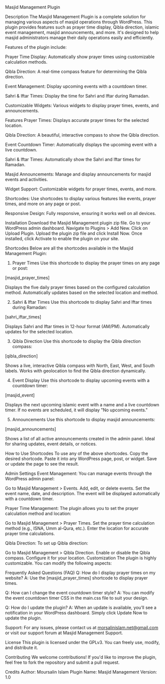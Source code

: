 Masjid Management Plugin

Description
The Masjid Management Plugin is a complete solution for managing various aspects of masjid operations through WordPress.
This plugin provides features such as prayer time display, Qibla direction, islamic event management, masjid announcements, and more. 
It's designed to help masjid administrators manage their daily operations easily and efficiently.

Features of the plugin include:

Prayer Time Display: Automatically show prayer times using customizable calculation methods.

Qibla Direction: A real-time compass feature for determining the Qibla direction.

Event Management: Display upcoming events with a countdown timer.

Sahri & Iftar Times: Display the time for Sahri and Iftar during Ramadan.

Customizable Widgets: Various widgets to display prayer times, events, and announcements.

Features
Prayer Times: Displays accurate prayer times for the selected location.

Qibla Direction: A beautiful, interactive compass to show the Qibla direction.

Event Countdown Timer: Automatically displays the upcoming event with a live countdown.

Sahri & Iftar Times: Automatically show the Sahri and Iftar times for Ramadan.

Masjid Announcements: Manage and display announcements for masjid events and activities.

Widget Support: Customizable widgets for prayer times, events, and more.

Shortcodes: Use shortcodes to display various features like events, prayer times, and more on any page or post.

Responsive Design: Fully responsive, ensuring it works well on all devices.

Installation
Download the Masjid Management plugin zip file.
Go to your WordPress admin dashboard.
Navigate to Plugins > Add New.
Click on Upload Plugin.
Upload the plugin zip file and click Install Now.
Once installed, click Activate to enable the plugin on your site.


Shortcodes
Below are all the shortcodes available in the Masjid Management Plugin:

1. Prayer Times
Use this shortcode to display the prayer times on any page or post:

[masjid_prayer_times]

Displays the five daily prayer times based on the configured calculation method.
Automatically updates based on the selected location and method.

2. Sahri & Iftar Times
Use this shortcode to display Sahri and Iftar times during Ramadan:

[sahri_iftar_times]

Displays Sahri and Iftar times in 12-hour format (AM/PM).
Automatically updates for the selected location.

3. Qibla Direction
Use this shortcode to display the Qibla direction compass:

[qibla_direction]

Shows a live, interactive Qibla compass with North, East, West, and South labels.
Works with geolocation to find the Qibla direction dynamically.

4. Event Display
Use this shortcode to display upcoming events with a countdown timer:

[masjid_event]

Displays the next upcoming islamic event with a name and a live countdown timer.
If no events are scheduled, it will display "No upcoming events."

5. Announcements
Use this shortcode to display masjid announcements:

[masjid_announcements]

Shows a list of all active announcements created in the admin panel.
Ideal for sharing updates, event details, or notices.

How to Use Shortcodes
To use any of the above shortcodes.
Copy the desired shortcode.
Paste it into any WordPress page, post, or widget.
Save or update the page to see the result.


Admin Settings
Event Management:
You can manage events through the WordPress admin panel:

Go to Masjid Management > Events.
Add, edit, or delete events.
Set the event name, date, and description.
The event will be displayed automatically with a countdown timer.

Prayer Time Management:
The plugin allows you to set the prayer calculation method and location:

Go to Masjid Management > Prayer Times.
Set the prayer time calculation method (e.g., ISNA, Umm al-Qura, etc.).
Enter the location for accurate prayer time calculations.

Qibla Direction:
To set up Qibla direction:

Go to Masjid Management > Qibla Direction.
Enable or disable the Qibla compass.
Configure it for your location.
Customization
The plugin is highly customizable. You can modify the following aspects:

Frequently Asked Questions (FAQ)
Q: How do I display prayer times on my website?
A: Use the [masjid_prayer_times] shortcode to display prayer times.

Q: How can I change the event countdown timer style?
A: You can modify the event countdown timer CSS in the main.css file to suit your design.

Q: How do I update the plugin?
A: When an update is available, you’ll see a notification in your WordPress dashboard. Simply click Update Now to update the plugin.

Support:
For any issues, please contact us at morsalinislam.net@gmail.com or visit our support forum at Masjid Management Support.

License
This plugin is licensed under the GPLv3. You can freely use, modify, and distribute it.

Contributing
We welcome contributions! If you'd like to improve the plugin, feel free to fork the repository and submit a pull request.

Credits
Author: Moursalin Islam
Plugin Name: Masjid Management
Version: 1.0
